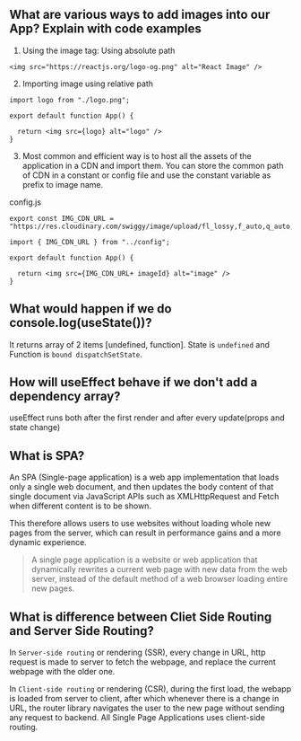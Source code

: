 ## What are various ways to add images into our App? Explain with code examples

1. Using the image tag: Using absolute path
```
<img src="https://reactjs.org/logo-og.png" alt="React Image" />
```

2. Importing image using relative path

```
import logo from "./logo.png";

export default function App() {
  
  return <img src={logo} alt="logo" />
}
```

3. Most common and efficient way is to host all the assets of the application in a CDN and import them. You can store the common path of CDN in a constant or config file and use the constant variable as prefix to image name.

config.js
```
export const IMG_CDN_URL = "https://res.cloudinary.com/swiggy/image/upload/fl_lossy,f_auto,q_auto,w_508,h_320,c_fill/";
```

```
import { IMG_CDN_URL } from "../config";

export default function App() {
  
  return <img src={IMG_CDN_URL+ imageId} alt="image" />
}
```


##  What would happen if we do console.log(useState())?
It returns array of 2 items [undefined, function]. State is `undefined` and Function is `bound dispatchSetState`.


## How will useEffect behave if we don't add a dependency array?
useEffect runs both after the first render and after every update(props and state change)


## What is SPA?
An SPA (Single-page application) is a web app implementation that loads only a single web document, and then updates the body content of that single document via JavaScript APIs such as XMLHttpRequest and Fetch when different content is to be shown.

This therefore allows users to use websites without loading whole new pages from the server, which can result in performance gains and a more dynamic experience.

> A single page application is a website or web application that dynamically rewrites a current web page with new data from the web server, instead of the default method of a web browser loading entire new pages.


## What is difference between Cliet Side Routing and Server Side Routing?
In `Server-side routing` or rendering (SSR), every change in URL, http request is made to server to fetch the webpage, and replace the current webpage with the older one.

In `Client-side routing` or rendering (CSR), during the first load, the webapp is loaded from server to client, after which whenever there is a change in URL, the router library navigates the user to the new page without sending any request to backend. All Single Page Applications uses client-side routing.

